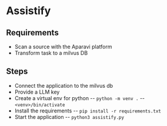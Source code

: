 # Assistify

## Requirements

 - Scan a source with the Aparavi platform
 - Transform task to a milvus DB

## Steps

 - Connect the application to the milvus db
 - Provide a LLM key
 - Create a virtual env for python
 -- `python -m venv .`
 -- `<venv>/bin/activate`
 - Install the requirements 
 -- `pip install -r requirements.txt`
 - Start the application
 --  `python3 assistify.py`
